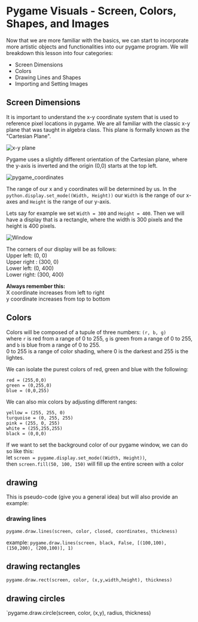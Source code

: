 # Pygame Visuals - Screen, Colors, Shapes, and Images

Now that we are more familiar with the basics, we can start to incorporate more artistic objects and functionalities into our pygame program. We will breakdown this lesson into four categories:
- Screen Dimensions
- Colors
- Drawing Lines and Shapes
- Importing and Setting Images


## Screen Dimensions
It is important to understand the x-y coordinate system that is used to reference pixel locations in pygame. We are all familiar with the classic x-y plane that was taught in algebra class. This plane is formally known as the "Cartesian Plane".

![x-y plane](https://user-images.githubusercontent.com/22228100/55430651-85f35f80-5543-11e9-9a04-4134b2cdd37e.png)

Pygame uses a slightly different orientation of the Cartesian plane, where the y-axis is inverted and the origin (0,0) starts at the top left.

![pygame_coordinates](https://user-images.githubusercontent.com/22228100/55430650-85f35f80-5543-11e9-94b1-5268c7f6f933.gif)

The range of our x and y coordinates will be determined by us. In the `python.display.set_mode((Width, Height))` our `Width` is the range of our x-axes and `Height` is the range of our y-axis. 


Lets say for example we set `Width = 300` and `Height = 400`. Then we will have a display that is a rectangle, where the width is 300 pixels and the height is 400 pixels. 

![Window](https://user-images.githubusercontent.com/22228100/55431959-8f31fb80-5546-11e9-8c7f-3d24d7c361cb.PNG)

The corners of our display will be as follows: \
Upper left: (0, 0) \
Upper right : (300, 0) \
Lower left: (0, 400) \
Lower right: (300, 400)

**Always remember this:** \
X coordinate increases from left to right \
y coordinate increases from top to bottom


## Colors
Colors will be composed of a tupule of three numbers: `(r, b, g)` \
where `r` is red from a range of 0 to 255, `g` is green from a range of 0 to 255, and `b` is blue from a range of 0 to 255. \
0 to 255 is a range of color shading, where 0 is the darkest and 255 is the lightes.

We can isolate the purest colors of red, green and blue with the following: 
```
red = (255,0,0)
green = (0,255,0)
blue = (0,0,255)
```

We can also mix colors by adjusting different ranges: 
```
yellow = (255, 255, 0)
turquoise = (0, 255, 255)
pink = (255, 0, 255)
white = (255,255,255)
black = (0,0,0)
```


If we want to set the background color of our pygame window, we can do so like this: \
let `screen = pygame.display.set_mode((Width, Height))`, \
then `screen.fill(50, 100, 150)` will fill up the entire screen with a color




## drawing


This is pseudo-code (give you a general idea) but will also provide an example:


### drawing lines
`pygame.draw.lines(screen, color, closed, coordinates, thickness)`


example: `pygame.draw.lines(screen, black, False, [(100,100), (150,200), (200,100)], 1)`


## drawing rectangles
`pygame.draw.rect(screen, color, (x,y,width,height), thickness)`


## drawing circles
`pygame.draw.circle(screen, color, (x,y), radius, thickness)

